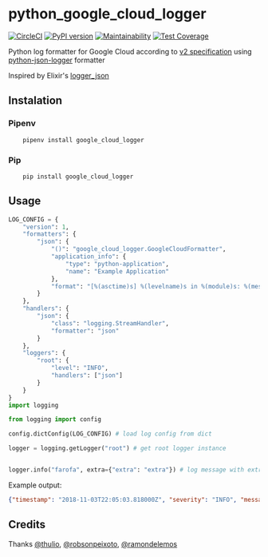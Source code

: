 # python_google_cloud_logger

[![CircleCI](https://circleci.com/gh/rai200890/python_google_cloud_logger.svg?style=svg&circle-token=cdb4c95268aa18f240f607082833c94a700f96e9)](https://circleci.com/gh/rai200890/python_google_cloud_logger)
[![PyPI version](https://badge.fury.io/py/google-cloud-logger.svg)](https://badge.fury.io/py/google-cloud-logger)
[![Maintainability](https://api.codeclimate.com/v1/badges/e988f26e1590a6591d96/maintainability)](https://codeclimate.com/github/rai200890/python_google_cloud_logger/maintainability)
[![Test Coverage](https://api.codeclimate.com/v1/badges/e988f26e1590a6591d96/test_coverage)](https://codeclimate.com/github/rai200890/python_google_cloud_logger/test_coverage)

Python log formatter for Google Cloud according to [v2 specification](https://cloud.google.com/logging/docs/reference/v2/rest/v2/LogEntry) using [python-json-logger](https://github.com/madzak/python-json-logger) formatter

Inspired by Elixir's [logger_json](https://github.com/Nebo15/logger_json) 

## Instalation

### Pipenv

```
    pipenv install google_cloud_logger 
```

### Pip

```
    pip install google_cloud_logger 
```

## Usage

```python
LOG_CONFIG = {
    "version": 1,
    "formatters": {
        "json": {
            "()": "google_cloud_logger.GoogleCloudFormatter",
            "application_info": {
                "type": "python-application",
                "name": "Example Application"
            },
            "format": "[%(asctime)s] %(levelname)s in %(module)s: %(message)s"
        }
    },
    "handlers": {
        "json": {
            "class": "logging.StreamHandler",
            "formatter": "json"
        }
    },
    "loggers": {
        "root": {
            "level": "INFO",
            "handlers": ["json"]
        }
    }
}
import logging

from logging import config

config.dictConfig(LOG_CONFIG) # load log config from dict

logger = logging.getLogger("root") # get root logger instance


logger.info("farofa", extra={"extra": "extra"}) # log message with extra arguments  
```

Example output:

```json
{"timestamp": "2018-11-03T22:05:03.818000Z", "severity": "INFO", "message": "farofa", "labels": {"type": "python-application", "name": "Example Application"}, "metadata": {"userLabels": {"extra": "extra"}}, "sourceLocation": {"file": "<ipython-input-9-8e9384d78e2a>", "line": 1, "function": "<module>"}}
```

## Credits

Thanks [@thulio](https://github.com/thulio), [@robsonpeixoto](https://github.com/robsonpeixoto), [@ramondelemos](https://github.com/ramondelemos)
